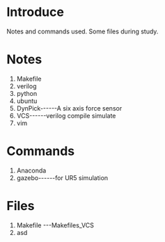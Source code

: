 # Introduce
Notes and commands used.
Some files during study.

# Notes
1. Makefile
2. verilog
3. python
4. ubuntu
5. DynPick------A six axis force sensor
6. VCS------verilog compile simulate
7. vim

# Commands
1. Anaconda
2. gazebo------for UR5 simulation

# Files
1. Makefile
    ---Makefiles_VCS
2. asd



